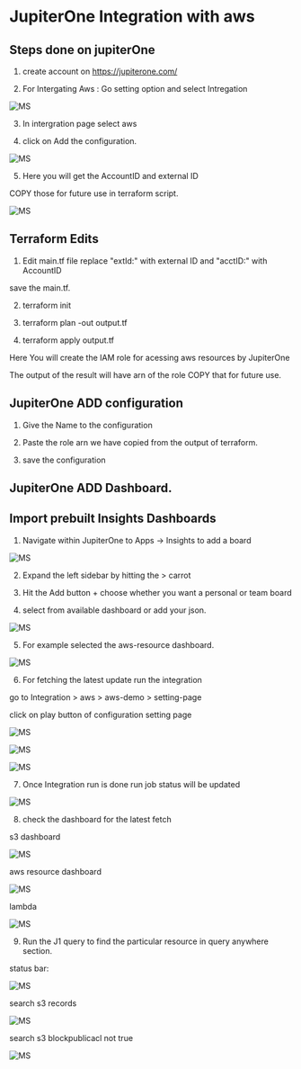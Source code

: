 # JupiterOne Integration with aws


## Steps done on jupiterOne 


1) create account on https://jupiterone.com/  

2) For Intergating Aws : Go setting option and select Intregation

![MS](https://raw.githubusercontent.com/MetaArivu/terraform-quickstart/main/images/aws-integration.jpg)

3) In intergration page select aws 

4) click on Add the configuration.

![MS](https://raw.githubusercontent.com/MetaArivu/terraform-quickstart/main/images/add-configuration.jpeg)

5) Here you will get the AccountID and external ID

COPY those for future use in terraform script.

![MS](https://raw.githubusercontent.com/MetaArivu/terraform-quickstart/main/images/J1-6-Integration-AWS-Terraform.jpg)


## Terraform Edits


1) Edit main.tf file replace "extId:" with external ID and "acctID:" with AccountID

save the main.tf.

2) terraform init 


3) terraform plan -out output.tf


4) terraform apply output.tf

Here You will create the IAM role for  acessing aws resources by JupiterOne

The output of the result will have arn of the role COPY that for future use.


## JupiterOne ADD configuration 


1) Give the Name to the configuration 

2) Paste the role arn we have copied from the output of terraform.

3) save the configuration

## JupiterOne ADD Dashboard.

## Import prebuilt Insights Dashboards

1) Navigate within JupiterOne to Apps -> Insights to add a board

![MS](https://raw.githubusercontent.com/MetaArivu/terraform-quickstart/main/images/j1-insight.png)


2) Expand the left sidebar by hitting the > carrot


3) Hit the Add button + choose whether you want a personal or team board



4) select from available dashboard or add your json.
  
![MS](https://raw.githubusercontent.com/MetaArivu/terraform-quickstart/main/images/dashboard-pick.jpeg)
  
  
5) For example selected  the aws-resource dashboard.

![MS](https://raw.githubusercontent.com/MetaArivu/terraform-quickstart/main/images/aws-resource.jpeg)



6) For fetching the latest update run the integration 

  go to Integration > aws > aws-demo > setting-page


   click on play button of  configuration setting page
   
   
   
  ![MS](https://raw.githubusercontent.com/MetaArivu/terraform-quickstart/main/images/run-integration-0.jpeg)

    
  ![MS](https://raw.githubusercontent.com/MetaArivu/terraform-quickstart/main/images/run-play-int.jpeg)

  
  
  ![MS](https://raw.githubusercontent.com/MetaArivu/terraform-quickstart/main/images/run-integration.jpeg)
  
  
  
 7) Once Integration run is done run job status will be updated 

  ![MS](https://raw.githubusercontent.com/MetaArivu/terraform-quickstart/main/images/jobststatus.png)



8) check the dashboard for the latest fetch 


s3 dashboard

  ![MS](https://raw.githubusercontent.com/MetaArivu/terraform-quickstart/main/images/d1.png)

aws resource dashboard

  ![MS](https://raw.githubusercontent.com/MetaArivu/terraform-quickstart/main/images/d2.png)
  
  lambda 

  ![MS](https://raw.githubusercontent.com/MetaArivu/terraform-quickstart/main/images/d3.png)



9) Run the J1 query to find the particular resource in query anywhere section.

  status bar:
  
  ![MS](https://raw.githubusercontent.com/MetaArivu/terraform-quickstart/main/images/j1.png)

  
  
  search s3 records
  
  ![MS](https://raw.githubusercontent.com/MetaArivu/terraform-quickstart/main/images/j2.png)
  
  
  
  search s3 blockpublicacl not true
  
  
  ![MS](https://raw.githubusercontent.com/MetaArivu/terraform-quickstart/main/images/j3.png)


















